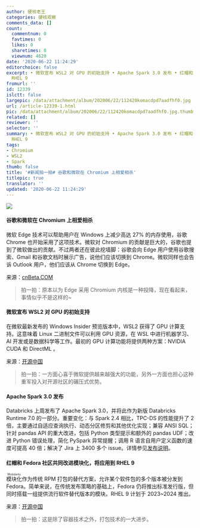 ```yaml
---
author: 硬核老王
categories: 硬核观察
comments_data: []
count:
  commentnum: 0
  favtimes: 0
  likes: 0
  sharetimes: 0
  viewnum: 4620
date: '2020-06-22 11:24:29'
editorchoice: false
excerpt: • 微软宣布 WSL2 对 GPU 的初始支持 • Apache Spark 3.0 发布 • 红帽和 Fedora 社区共同改进模块化，将应用到
  RHEL 9
fromurl: ''
id: 12339
islctt: false
largepic: /data/attachment/album/202006/22/112420komacdpd7aadfhf0.jpg
url: /article-12339-1.html
pic: /data/attachment/album/202006/22/112420komacdpd7aadfhf0.jpg.thumb.jpg
related: []
reviewer: ''
selector: ''
summary: • 微软宣布 WSL2 对 GPU 的初始支持 • Apache Spark 3.0 发布 • 红帽和 Fedora 社区共同改进模块化，将应用到
  RHEL 9
tags:
- Chromium
- WSL2
- Spark
thumb: false
title: '#新闻拍一拍# 谷歌和微软在 Chromium 上相爱相杀'
titlepic: true
translator: ''
updated: '2020-06-22 11:24:29'
---
```


![](/data/attachment/album/202006/22/112420komacdpd7aadfhf0.jpg)


#### 谷歌和微软在 Chromium 上相爱相杀


微软 Edge 技术可以帮助用户在 Windows 上减少高达 27% 的内存使用，谷歌 Chrome 也开始采用了这项技术。微软对 Chromium 的贡献是巨大的，谷歌也提到了微软做出的贡献。不过两者还在彼此挖墙脚：谷歌会向 Edge 用户使用谷歌搜索、Gmail 和谷歌文档时展示广告，说他们应该切换到 Chrome。微软同样也会告诉 Outlook 用户，他们应该从 Chrome 切换到 Edge。


来源：[cnBeta.COM](https://www.cnbeta.com/articles/tech/993715.htm)



> 
> 拍一拍：原本以为 Edge 采用 Chromium 内核是一种投降，现在看起来，事情似乎不是这样的~
> 
> 
> 


#### 微软宣布 WSL2 对 GPU 的初始支持


在微软最新发布的 Windows Insider 预览版本中，WSL2 获得了 GPU 计算支持。这意味着 Linux 二进制文件可以利用 GPU 资源，在 WSL 中进行机器学习、AI 开发或是数据科学等工作。最初的 GPU 计算功能将提供两种方案：NVIDIA CUDA 和 DirectML 。


来源：[开源中国](https://www.oschina.net/news/116588/gpu-compute-wsl2)



> 
> 拍一拍：一方面心喜于微软提供越来越强大的功能，另外一方面也担心这种重军投入对开源社区的碾压式优势。 
> 
> 
> 


#### Apache Spark 3.0 发布


Databricks 上周发布了 Apache Spark 3.0，并将此作为新版 Databricks Runtime 7.0 的一部分。重要变化：与 Spark 2.4 相比，TPC-DS 的性能提升了 2 倍，主要通过自适应查询执行、动态分区修剪和其他优化实现；兼容 ANSI SQL；针对 pandas API 的重大改进，包括 Python 类型提示和额外的 pandas UDF；改进 Python 错误处理，简化 PySpark 异常提醒；调用 R 语言自用户定义函数的速度可提高 40 倍；解决了 Jira 上 3400 多个 issue。详情参见[发布说明](https://spark.apache.org/releases/spark-release-3-0-0.html)。


#### 红帽和 Fedora 社区共同改进模块化，将应用到 RHEL 9


<ruby> 模块化 <rt>  Modularity </rt></ruby>作为传统 RPM 打包的替代方案，允许某个软件包的多个版本被分发到 Fedora。简单来说，在传统发布策略的基础上，Fedora 仍将推出标准发行版，但同时搭载一组提供流行软件替代版本的模块。RHEL 9 计划于 2023~2024 推出。


来源：[开源中国](https://www.cnbeta.com/articles/tech/993693.htm)



> 
> 拍一拍：这是除了容器技术之外，打包技术的一大进步。
> 
> 
>